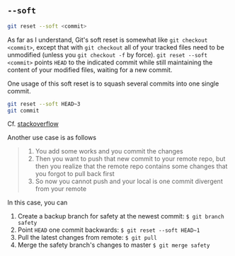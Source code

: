 ## `--soft`
```bash
git reset --soft <commit>
```
As far as I understand, Git's soft reset is somewhat like `git checkout <commit>`, except that with `git checkout` all of your tracked files need to be unmodified (unless you `git checkout -f` by force).
`git reset --soft <commit>` points `HEAD` to the indicated commit while still maintaining the content of your modified files, waiting for a new commit.

One usage of this soft reset is to squash several commits into one single commit.
```bash
git reset --soft HEAD~3
git commit
```
Cf. [stackoverflow](https://stackoverflow.com/questions/5189560/squash-my-last-x-commits-together-using-git?page=1&tab=votes#tab-top)

Another use case is as follows
> 1. You add some works and you commit the changes
> 2. Then you want to push that new commit to your remote repo, but then you
>    realize that the remote repo contains some changes that you forgot to pull back
>    first
> 3. So now you cannot push and your local is one commit divergent from your remote

In this case, you can
1. Create a backup branch for safety at the newest commit: `$ git branch safety`
1. Point `HEAD` one commit backwards: `$ git reset --soft HEAD~1`
1. Pull the latest changes from remote: `$ git pull`
1. Merge the safety branch's changes to master `$ git merge safety`
